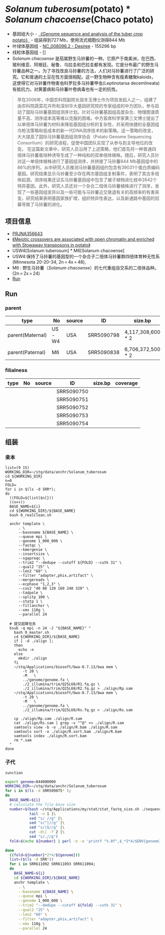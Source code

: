 # *Solanum tuberosum*(potato) * *Solanum chacoense*(Chaco potato)
+ 基因组大小 - [《Genome sequence and analysis of the tuber crop potato》](https://www.nature.com/articles/nature10158) - 组装得到727 Mb，使用流式细胞仪测得844 Mb
+ 叶绿体基因组 - [NC_008096.2 - Desiree](https://www.ncbi.nlm.nih.gov/nuccore/NC_008096.2) - 155296 bp
+ 线粒体基因组 - []
+ *Solanum chacoense* 是茄属野生马铃薯的一种。它原产于南美洲，在巴西、玻利维亚、阿根廷、秘鲁、乌拉圭和巴拉圭都有发现。它是分布最广的野生马铃薯品种之一。为了寻找改良马铃薯的方法，人们对马铃薯进行了广泛的研究。它和普通的土豆在性方面很相配。这一野生物种含有瘦素糖聚kaloids，这使得它对马铃薯作物害虫科罗拉多马铃薯甲虫(Leptinotarsa decemlineata)有抵抗力。对黄萎病和马铃薯叶卷病毒也有一定的抗性。

> 早在2006年，中国农科院副院长屈冬玉博士作为项目发起人之一，组建了由农科院蔬菜花卉所和深圳华大基因研究院的专家组成的中方团队，参与启动了国际马铃薯基因组测序计划。针对马铃薯基因组高度杂合、物理图谱质量不高、测序成本高等难以克服的困难。中方首席科学家黄三文博士提出了以单倍体马铃薯为材料来降低基因组分析的复杂性，并采用快捷的全基因组鸟枪法策略和低成本的新一代DNA测序技术的新策略。这一策略的改变，大大提高了国际马铃薯基因组测序协会（Potato Genome Sequencing Consortium）的研究进程，促使中国团队实现了从参与到主导地位的改变。
> 在这篇新文章中，研究人员沿用了上述策略，他们首先将一种普通四倍体马铃薯栽培种诱导生成了一种纯和的双单倍体植株。随后，研究人员针对这一单倍体植株进行了基因组测序，并拼接了马铃薯844 Mb基因组中的86%的序列，从中研究人员推测马铃薯基因组约包含有39031个蛋白质编码基因。研究结果显示马铃薯至少存在两次基因组复制事件，表明了其古多倍体起源。测序结果还证实马铃薯基因组中包含了被子植物进化枝中2642个特异基因。此外，研究人员还对一个杂合二倍体马铃薯植株进行了测序，发现了一些基因组变异以及一些可能与马铃薯近交衰退有关的高频率的有害突变。研究结果表明基因家族扩增，组织特异性表达，以及新通路中基因的招募导致了马铃薯的进化。

## 项目信息
+ [PRJNA356643](https://www.ncbi.nlm.nih.gov/bioproject/?term=PRJNA335820)
+ [《Meiotic crossovers are associated with open chromatin and enriched with Stowaway transposons in potato》](https://www.ncbi.nlm.nih.gov/pmc/articles/PMC5663088/)
+ USW4[Solanum tuberosum] * M6[Solanum chacoense]
+ USW4:保持了马铃薯的基因型的一个杂合子二倍体马铃薯群四倍体育种无性系 (Minnesota 20-20-34, 2n = 4x = 48),
+ M6 : 野生马铃薯（*Solanum chacoense*）的七代重组自交系的二倍体品种。 (2n = 2x = 24) 
+ [Run](https://trace.ncbi.nlm.nih.gov/Traces/study/?acc=PRJNA356643&go=go)

## Run

### parent
| type | No | source | ID | size.bp | coverage |
| --- | --- | --- | --- | --- | --- |
| parent(Maternal) | US-W4 | USA | SRR5090798 | 4,117,308,600 * 2 | 9 |
| parent(Paternal) | M6 | USA | SRR5090838 | 6,706,372,500 * 2 | 15 |

### filialness
| type | No | source | ID | size.bp | coverage |
| --- | --- | --- | --- | --- | --- |
| | | | SRR5090750 |
| | | | SRR5090751 |
| | | | SRR5090752 |
| | | | SRR5090753 |
| | | | SRR5090754 |

## 组装

### 亲本
```
list=(9 15)
WORKING_DIR=~/stq/data/anchr/Solanum_tuberosum
cd ${WORKING_DIR}
n=0
FOLD=
for i in $(ls -d SRR*);
do
  ((FOLD=${list[$n]}))
  ((n++))
  BASE_NAME=${i}
  cd ${WORKING_DIR}/${BASE_NAME}
  bash 0_realClean.sh
  
  anchr template \
      . \
      --basename ${BASE_NAME} \
      --queue mpi \
      --genome 1_000_000 \
      --fastqc \
      --kmergenie \
      --insertsize \
      --sgapreqc \
      --trim2 "--dedupe --cutoff ${FOLD} --cutk 31" \
      --qual2 "25" \
      --len2 "60" \
      --filter "adapter,phix,artifact" \
      --mergereads \
      --ecphase "1,2,3" \
      --cov2 "40 80 120 160 240 320" \
      --tadpole \
      --splitp 100 \
      --statp 1 \
      --fillanchor \
      --xmx 110g \
      --parallel 24
  
  # 提交超算任务
  bsub -q mpi -n 24 -J "${BASE_NAME}" "
    bash 0_master.sh
    cd ${WORKING_DIR}/${BASE_NAME}
    if [ -d ./align ];
    then
      echo -n
    else
      mkdir ./align
    fi
    ~/stq/Applications/biosoft/bwa-0.7.13/bwa mem \
        -t 20 \
        -M   \
        ../genome/genome.fa \
        ./2_illumina/trim/Q25L60/R1.fq.gz \
        ./2_illumina/trim/Q25L60/R2.fq.gz > ./align/Rp.sam
    ~/stq/Applications/biosoft/bwa-0.7.13/bwa mem \
        -t 20 \
        -M   \
        ../genome/genome.fa \
        ./2_illumina/trim/Q25L60/Rs.fq.gz > ./align/Rs.sam
        
    cp ./align/Rp.sam ./align/R.sam
    cat ./align/Rs.sam | grep -v "^@" >> ./align/R.sam
    samtools view -b -o ./align/R.bam ./align/R.sam
    samtools sort -o ./align/R.sort.bam ./align/R.bam
    samtools index ./align/R.sort.bam
    rm *.sam
  "
done
```

### 子代
```bash
sunction

export genome=844000000
WORKING_DIR=~/stq/data/anchr/Solanum_tuberosum
for i in $(ls -d SRR509075* );
do
  BASE_NAME=${i}
  # calculate the file base size
  number=$(bash ~/stq/Applications/my/stat/stat_fastq_size.sh ./sequence_data/${BASE_NAME}_1.fastq.gz |\
           tail -n 1 |\
           sed "s/ //g" |\
           sed "s/^|//g" |\
           sed "s/|$//g" |\
           cut -d\| -f 2 |\
           sed "s/,//g")
  fold=$(echo ${number} | perl -n -e 'printf "%.0f",$_*2*4/$ENV{genome}')
  
done
  ((fold=${number}*2*4/${genome}))
  list=($(ls -d SRR*))
  for i in SRR611092 SRR611093 SRR611094;
  do
    BASE_NAME=${i}
    cd ${WORKING_DIR}/${BASE_NAME}
    anchr template \
      . \
      --basename ${BASE_NAME} \
      --queue mpi \
      --genome 1_000_000 \
      --trim2 "--dedupe --cutoff ${fold} --cutk 31" \
      --qual2 "25" \
      --len2 "60" \
      --filter "adapter,phix,artifact" \
      --xmx 110g \
      --parallel 24
```
